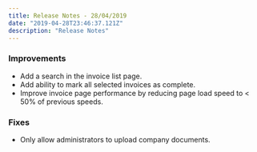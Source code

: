 ```yaml
---
title: Release Notes - 28/04/2019
date: "2019-04-28T23:46:37.121Z"
description: "Release Notes"
---
```


### Improvements

- Add a search in the invoice list page.
- Add ability to mark all selected invoices as complete.
- Improve invoice page performance by reducing page load speed to < 50% of previous speeds.

### Fixes

- Only allow administrators to upload company documents.
